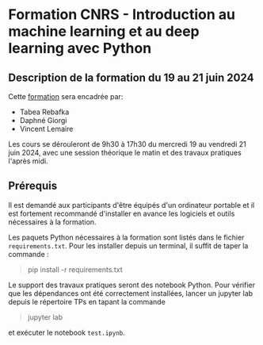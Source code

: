 # Formation CNRS - Introduction au machine learning et au deep learning avec Python

## Description de la formation du 19 au 21 juin 2024

Cette [formation](https://cnrsformation.cnrs.fr/introduction-machine-learning-deep-learning-avec-python?axe=160) sera encadrée par:

- Tabea Rebafka
- Daphné Giorgi
- Vincent Lemaire 

Les cours se dérouleront de 9h30 à 17h30 du mercredi 19 au vendredi 21 juin 2024, avec une session théorique le matin et des travaux pratiques l'après midi. 	

## Prérequis

Il est demandé aux participants d'être équipés d'un ordinateur portable et il est fortement recommandé d'installer en avance les logiciels et outils nécessaires à la formation.

Les paquets Python nécessaires à la formation sont listés dans le fichier `requirements.txt`. Pour les installer depuis un terminal, il suffit de taper la commande :

> pip install -r requirements.txt

Le support des travaux pratiques seront des notebook Python. Pour vérifier que les dépendances ont été correctement installées, lancer un jupyter lab depuis le répertoire TPs en tapant la commande

> jupyter lab

et exécuter le notebook `test.ipynb`.
